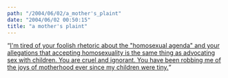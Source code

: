```yaml
---
path: "/2004/06/02/a_mother's_plaint" 
date: "2004/06/02 00:50:15" 
title: "a mother's plaint" 
---
```

<p><q><a href="http://bilge.seablogger.com/archives/001860.php">I'm tired of your foolish rhetoric about the "homosexual agenda" and your allegations that accepting homosexuality is the same thing as advocating sex with children. You are cruel and ignorant. You have been robbing me of the joys of motherhood ever since my children were tiny.</a></q></p>